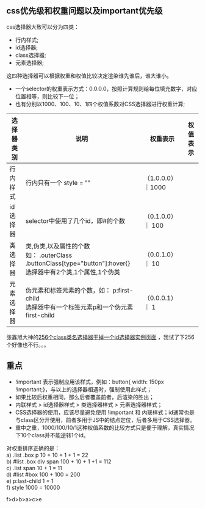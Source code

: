 ## css优先级和权重问题以及important优先级

css选择器大致可以分为四类：<br/>
- 行内样式;<br/>
- id选择器;<br/>
- class选择器;<br/>
- 元素选择器;<br/>

这四种选择器可以根据权重和权值比较决定渲染谁先谁后，谁大谁小。<br/>

- 一个selector的权重表示方式：0.0.0.0，按照计算规则给每位填充数字，对应位置相等，则比较下一位；<br/>
- 也有分别以1000、100、10、1四个权值系数对CSS选择器进行权重计算;<br/>

| 选择器类别 | 说明 | 权重表示 | 权值表示 |
| --------- | --------- | --------- | --------- |
| 行内样式| 行内只有一个 style = "" | （1.0.0.0）｜1000
| id选择器| selector中使用了几个id，即#的个数| （0.1.0.0）｜ 100
| 类选择器| 类,伪类,以及属性的个数<br/>如： .outerClass .buttonClass[type="button"]:hover{}<br/>选择器中有2个类,1个属性,1个伪类|（0.0.1.0）｜ 10
| 元素选择器| 伪元素和标签元素的个数，如： p:first-child<br/>选择器中有一个标签元素p和一个伪元素first-child| （0.0.0.1）｜ 1

 张鑫旭大神的[256个class类名选择器干掉一个id选择器实例页面](https://www.zhangxinxu.com/study/201208/256-class-fire-an-id.html) ，我试了下256个好像也不行。。。


## 重点<br/>
- !important 表示强制应用该样式，例如：button{ width: 150px !important;}，与以上的选择器相遇时，强制使用此样式；
- 如果比较后权重相同，那么后者覆盖前者，后渲染的胜出；
- 内联样式  > id选择器样式 > 类选择器样式 > 元素选择器样式；
- CSS选择器的使用，应该尽量避免使用 !important 和 内联样式；id通常也是与class区分开使用，前者多用于JS中的结点定位，后者多用于CSS选择器。
- 重中之重，1000/100/10/1这种权值系数的比较方式只是便于理解，真实情况下10个class并不能逆转1个id。

对权重排序正确的是：<br/>
a) .list .box p 10 + 10 + 1 + 1 = 22 <br/> 
b) #list .box div span 100 + 10 + 1 +1 = 112 <br/>
c) .list span 10 + 1 = 11 <br/>
d) #list #box 100 + 100 = 200 <br/>
e) p:last-child 1 = 1 <br/>
f) style 1000 = 10000 <br/>

f>d>b>a>c>e